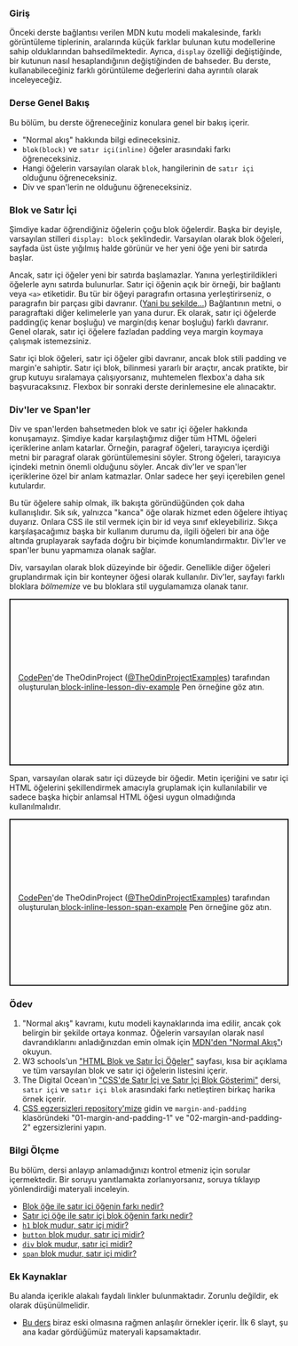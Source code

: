 ### Giriş

Önceki derste bağlantısı verilen MDN kutu modeli makalesinde, farklı görüntüleme tiplerinin, aralarında küçük farklar bulunan kutu modellerine sahip olduklarından bahsedilmektedir. Ayrıca, `display` özelliği değiştiğinde, bir kutunun nasıl hesaplandığının değiştiğinden de bahseder. Bu derste, kullanabileceğiniz farklı görüntüleme değerlerini daha ayrıntılı olarak inceleyeceğiz.

### Derse Genel Bakış

Bu bölüm, bu derste öğreneceğiniz konulara genel bir bakış içerir.

*   "Normal akış" hakkında bilgi edineceksiniz.
*   `blok(block)` ve `satır içi(inline)` öğeler arasındaki farkı öğreneceksiniz.
*   Hangi öğelerin varsayılan olarak `blok`, hangilerinin de `satır içi` olduğunu öğreneceksiniz.
*   Div ve span'lerin ne olduğunu öğreneceksiniz.

### Blok ve Satır İçi

Şimdiye kadar öğrendiğiniz öğelerin çoğu blok öğelerdir. Başka bir deyişle, varsayılan stilleri `display: block` şeklindedir. <span id="block-inline-difference"></span>Varsayılan olarak blok öğeleri, sayfada üst üste yığılmış halde görünür ve her yeni öğe yeni bir satırda başlar.

Ancak, satır içi öğeler yeni bir satırda başlamazlar. Yanına yerleştirildikleri öğelerle aynı satırda bulunurlar. Satır içi öğenin açık bir örneği, bir bağlantı veya `<a>` etiketidir. Bu tür bir öğeyi paragrafın ortasına yerleştirirseniz, o paragrafın bir parçası gibi davranır. ([Yani bu şekilde...](https://www.youtube.com/watch?v=dQw4w9WgXcQ)) Bağlantının metni, o paragraftaki diğer kelimelerle yan yana durur. Ek olarak, satır içi öğelerde padding(iç kenar boşluğu) ve margin(dış kenar boşluğu) farklı davranır. Genel olarak, satır içi öğelere fazladan padding veya margin koymaya çalışmak istemezsiniz.

Satır içi blok öğeleri, satır içi öğeler gibi davranır, ancak blok stili padding ve margin'e sahiptir. Satır içi blok, bilinmesi yararlı bir araçtır, ancak pratikte, bir grup kutuyu sıralamaya çalışıyorsanız, muhtemelen flexbox'a daha sık başvuracaksınız. Flexbox bir sonraki derste derinlemesine ele alınacaktır.

### Div'ler ve Span'ler

Div ve span'lerden bahsetmeden blok ve satır içi öğeler hakkında konuşamayız. Şimdiye kadar karşılaştığımız diğer tüm HTML öğeleri içeriklerine anlam katarlar. Örneğin, paragraf öğeleri, tarayıcıya içerdiği metni bir paragraf olarak görüntülemesini söyler. Strong öğeleri, tarayıcıya içindeki metnin önemli olduğunu söyler. Ancak div'ler ve span'ler içeriklerine özel bir anlam katmazlar. Onlar sadece her şeyi içerebilen genel kutulardır.

Bu tür öğelere sahip olmak, ilk bakışta göründüğünden çok daha kullanışlıdır. Sık sık, yalnızca "kanca" öğe olarak hizmet eden öğelere ihtiyaç duyarız. Onlara CSS ile stil vermek için bir id veya sınıf ekleyebiliriz. Sıkça karşılaşacağımız başka bir kullanım durumu da, ilgili öğeleri bir ana öğe altında gruplayarak sayfada doğru bir biçimde konumlandırmaktır. Div'ler ve span'ler bunu yapmamıza olanak sağlar.

Div, varsayılan olarak blok düzeyinde bir öğedir. Genellikle diğer öğeleri gruplandırmak için bir konteyner öğesi olarak kullanılır. Div'ler, sayfayı farklı bloklara _bölmemize_ ve bu bloklara stil uygulamamıza olanak tanır.

<p class="codepen" data-height="300" data-theme-id="dark" data-default-tab="html,result" data-slug-hash="KKXXbwR" data-preview="true" data-user="TheOdinProjectExamples" style="height: 300px; box-sizing: border-box; display: flex; align-items: center; justify-content: center; border: 2px solid; margin: 1em 0; padding: 1em;">
  <span><a href="https://codepen.io">CodePen</a>'de TheOdinProject (<a href="https://codepen.io/TheOdinProjectExamples">@TheOdinProjectExamples</a>) tarafından oluşturulan<a href="https://codepen.io/TheOdinProjectExamples/pen/KKXXbwR">
  block-inline-lesson-div-example</a> Pen örneğine göz atın.</span>
</p>
<script async src="https://cpwebassets.codepen.io/assets/embed/ei.js"></script>

Span, varsayılan olarak satır içi düzeyde bir öğedir. Metin içeriğini ve satır içi HTML öğelerini şekillendirmek amacıyla gruplamak için kullanılabilir ve sadece başka hiçbir anlamsal HTML öğesi uygun olmadığında kullanılmalıdır.

<p class="codepen" data-height="300" data-theme-id="dark" data-default-tab="html,result" data-slug-hash="abLLPor" data-preview="true" data-user="TheOdinProjectExamples" style="height: 300px; box-sizing: border-box; display: flex; align-items: center; justify-content: center; border: 2px solid; margin: 1em 0; padding: 1em;">
  <span><a href="https://codepen.io">CodePen</a>'de TheOdinProject (<a href="https://codepen.io/TheOdinProjectExamples">@TheOdinProjectExamples</a>) tarafından oluşturulan<a href="https://codepen.io/TheOdinProjectExamples/pen/abLLPor">
  block-inline-lesson-span-example</a> Pen örneğine göz atın.</span>
</p>
<script async src="https://cpwebassets.codepen.io/assets/embed/ei.js"></script>

### Ödev

<div class="lesson-content__panel" markdown="1">

1.  "Normal akış" kavramı, kutu modeli kaynaklarında ima edilir, ancak çok belirgin bir şekilde ortaya konmaz. Öğelerin varsayılan olarak nasıl davrandıklarını anladığınızdan emin olmak için [MDN'den "Normal Akış"](https://developer.mozilla.org/en-US/docs/Learn/CSS/CSS_layout/Normal_Flow)ı okuyun.
2.  W3 schools'un ["HTML Blok ve Satır İçi Öğeler"](https://www.w3schools.com/html/html_blocks.asp) sayfası, kısa bir açıklama ve tüm varsayılan blok ve satır içi öğelerin listesini içerir.
3.  The Digital Ocean'ın ["CSS'de Satır İçi ve Satır İçi Blok Gösterimi"](https://www.digitalocean.com/community/tutorials/css-display-inline-vs-inline-block) dersi, `satır içi` ve `satır içi blok` arasındaki farkı netleştiren birkaç harika örnek içerir.
4.  [CSS egzersizleri repository'mize](https://github.com/TheOdinProject/css-exercises) gidin ve `margin-and-padding` klasöründeki "01-margin-and-padding-1" ve "02-margin-and-padding-2" egzersizlerini yapın.

</div>

### Bilgi Ölçme

Bu bölüm, dersi anlayıp anlamadığınızı kontrol etmeniz için sorular içermektedir. Bir soruyu yanıtlamakta zorlanıyorsanız, soruya tıklayıp yönlendirdiği materyali inceleyin.

*   [Blok öğe ile satır içi öğenin farkı nedir?](#block-inline-difference)
*   [Satır içi öğe ile satır içi blok öğenin farkı nedir?](https://www.digitalocean.com/community/tutorials/css-display-inline-vs-inline-block)
*   [`h1` blok mudur, satır içi midir?](https://www.w3schools.com/html/html_blocks.asp)
*   [`button` blok mudur, satır içi midir?](https://www.w3schools.com/html/html_blocks.asp)
*   [`div` blok mudur, satır içi midir?](https://www.w3schools.com/html/html_blocks.asp)
*   [`span` blok mudur, satır içi midir?](https://www.w3schools.com/html/html_blocks.asp)

### Ek Kaynaklar

Bu alanda içerikle alakalı faydalı linkler bulunmaktadır. Zorunlu değildir, ek olarak düşünülmelidir.

*   [Bu ders](https://learnlayout.com/no-layout.html) biraz eski olmasına rağmen anlaşılır örnekler içerir. İlk 6 slayt, şu ana kadar gördüğümüz materyali kapsamaktadır.